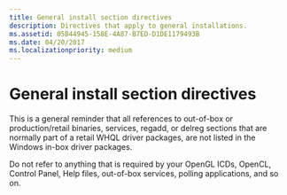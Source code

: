 ```yaml
---
title: General install section directives
description: Directives that apply to general installations.
ms.assetid: 05B44945-158E-4A87-B7ED-D1DE1179493B
ms.date: 04/20/2017
ms.localizationpriority: medium
---
```


# General install section directives


This is a general reminder that all references to out-of-box or production/retail binaries, services, regadd, or delreg sections that are normally part of a retail WHQL driver packages, are not listed in the Windows in-box driver packages.

Do not refer to anything that is required by your OpenGL ICDs, OpenCL, Control Panel, Help files, out-of-box services, polling applications, and so on.

 

 





